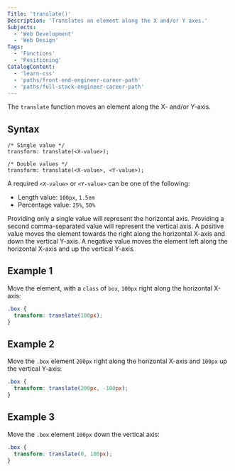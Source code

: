 ```yaml
---
Title: 'translate()'
Description: 'Translates an element along the X and/or Y axes.'
Subjects:
  - 'Web Development'
  - 'Web Design'
Tags:
  - 'Functions'
  - 'Positioning'
CatalogContent:
  - 'learn-css'
  - 'paths/front-end-engineer-career-path'
  - 'paths/full-stack-engineer-career-path'
---
```


The `translate` function moves an element along the X- and/or Y-axis.

## Syntax

```pseudo
/* Single value */
transform: translate(<X-value>);

/* Double values */
transform: translate(<X-value>, <Y-value>);
```

A required `<X-value>` or `<Y-value>` can be one of the following:

- Length value: `100px`, `1.5em`
- Percentage value: `25%`, `50%`

Providing only a single value will represent the horizontal axis. Providing a second comma-separated value will represent the vertical axis. A positive value moves the element towards the right along the horizontal X-axis and down the vertical Y-axis. A negative value moves the element left along the horizontal X-axis and up the vertical Y-axis.

## Example 1

Move the element, with a `class` of `box`, `100px` right along the horizontal X-axis:

```css
.box {
  transform: translate(100px);
}
```

## Example 2

Move the `.box` element `200px` right along the horizontal X-axis and `100px` up the vertical Y-axis:

```css
.box {
  transform: translate(200px, -100px);
}
```

## Example 3

Move the `.box` element `100px` down the vertical axis:

```css
.box {
  transform: translate(0, 100px);
}
```
